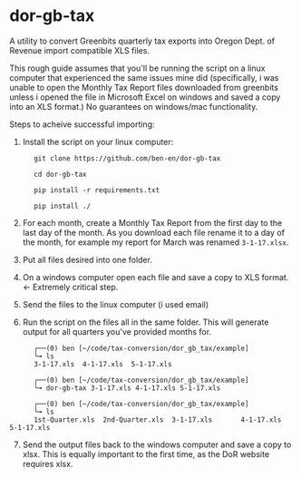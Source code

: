 # dor-gb-tax
A utility to convert Greenbits quarterly tax exports into Oregon Dept. of Revenue import compatible XLS files.

This rough guide assumes that you'll be running the script on a linux computer that experienced the same issues mine did (specifically, i was unable to open the Monthly Tax Report files downloaded from greenbits unless i opened the file in Microsoft Excel on windows and saved a copy into an XLS format.) No guarantees on windows/mac functionality.

  Steps to acheive successful importing:
  
  1) Install the script on your linux computer:
  
```
      git clone https://github.com/ben-en/dor-gb-tax

      cd dor-gb-tax

      pip install -r requirements.txt

      pip install ./
```
 
  2) For each month, create a Monthly Tax Report from the first day to the last day of the month. As you download each file rename it to a day of the month, for example my report for March was renamed `3-1-17.xlsx`.

  3) Put all files desired into one folder.

  4) On a windows computer open each file and save a copy to XLS format. <- Extremely critical step.

  5) Send the files to the linux computer (i used email)

  6) Run the script on the files all in the same folder. This will generate
  output for all quarters you've provided months for.

```
      ┌──(0) ben [~/code/tax-conversion/dor_gb_tax/example]
      └╼ ls
      3-1-17.xls  4-1-17.xls  5-1-17.xls

      ┌──(0) ben [~/code/tax-conversion/dor_gb_tax/example]
      └╼ dor-gb-tax 3-1-17.xls 4-1-17.xls 5-1-17.xls

      ┌──(0) ben [~/code/tax-conversion/dor_gb_tax/example]
      └╼ ls
      1st-Quarter.xls  2nd-Quarter.xls  3-1-17.xls       4-1-17.xls       5-1-17.xls
```

  7) Send the output files back to the windows computer and save a copy to xlsx. This is equally important to the first time, as the DoR website requires xlsx.
